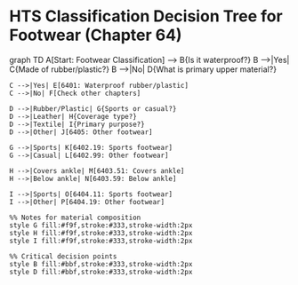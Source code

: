 # HTS Classification Decision Tree for Footwear (Chapter 64)
graph TD
    A[Start: Footwear Classification] --> B{Is it waterproof?}
    B -->|Yes| C{Made of rubber/plastic?}
    B -->|No| D{What is primary upper material?}
    
    C -->|Yes| E[6401: Waterproof rubber/plastic]
    C -->|No| F[Check other chapters]
    
    D -->|Rubber/Plastic| G{Sports or casual?}
    D -->|Leather| H{Coverage type?}
    D -->|Textile| I{Primary purpose?}
    D -->|Other| J[6405: Other footwear]
    
    G -->|Sports| K[6402.19: Sports footwear]
    G -->|Casual| L[6402.99: Other footwear]
    
    H -->|Covers ankle| M[6403.51: Covers ankle]
    H -->|Below ankle| N[6403.59: Below ankle]
    
    I -->|Sports| O[6404.11: Sports footwear]
    I -->|Other| P[6404.19: Other footwear]
    
    %% Notes for material composition
    style G fill:#f9f,stroke:#333,stroke-width:2px
    style H fill:#f9f,stroke:#333,stroke-width:2px
    style I fill:#f9f,stroke:#333,stroke-width:2px
    
    %% Critical decision points
    style B fill:#bbf,stroke:#333,stroke-width:2px
    style D fill:#bbf,stroke:#333,stroke-width:2px
